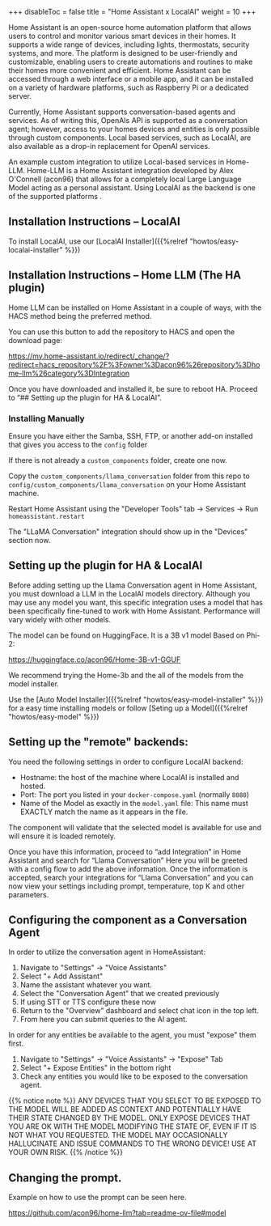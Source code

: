 
+++
disableToc = false
title = "Home Assistant x LocalAI"
weight = 10
+++

Home Assistant is an open-source home automation platform that allows users to control and monitor various smart devices in their homes. It supports a wide range of devices, including lights, thermostats, security systems, and more. The platform is designed  to be user-friendly and customizable, enabling users to create automations and routines to make their homes more convenient and efficient. Home Assistant can be accessed through a web interface or a mobile app, and it can be installed on a variety of hardware platforms, such as Raspberry Pi or a dedicated server.

Currently, Home Assistant supports conversation-based agents and services. As of writing this, OpenAIs API is supported as a conversation agent; however, access to your homes devices and entities is only possible through custom components. Local based services, such as LocalAI, are also available as a drop-in replacement for OpenAI services.

An example custom integration to utilize Local-based services in Home-LLM. Home-LLM is a Home Assistant integration developed by Alex O'Connell (acon96) that allows for a completely local Large Language Model acting as a personal assistant. Using LocalAI as the backend is one of the supported platforms .

## Installation Instructions – LocalAI

To install LocalAI, use our [LocalAI Installer]({{%relref "howtos/easy-localai-installer" %}})

## Installation Instructions – Home LLM (The HA plugin)

Home LLM can be installed on Home Assistant in a couple of ways, with the HACS method being the preferred method.

You can use this button to add the repository to HACS and open the download page:

https://my.home-assistant.io/redirect/_change/?redirect=hacs_repository%2F%3Fowner%3Dacon96%26repository%3Dhome-llm%26category%3DIntegration

Once you have downloaded and installed it, be sure to reboot HA. Proceed to “## Setting up the plugin for HA & LocalAI”.

### Installing Manually

Ensure you have either the Samba, SSH, FTP, or another add-on installed that gives you access to the `config` folder

If there is not already a `custom_components` folder, create one now.

Copy the `custom_components/llama_conversation` folder from this repo to `config/custom_components/llama_conversation` on your Home Assistant machine.

Restart Home Assistant using the "Developer Tools" tab -> Services -> Run `homeassistant.restart`

The "LLaMA Conversation" integration should show up in the "Devices" section now.

## Setting up the plugin for HA & LocalAI

Before adding setting up the Llama Conversation agent in Home Assistant, you must download a LLM in the LocalAI models directory. Although you may use any model you want, this specific integration uses a model that has been specifically fine-tuned to work with Home Assistant. Performance will vary widely with other models.

The model can be found on HuggingFace. It is a 3B v1 model Based on Phi-2:

https://huggingface.co/acon96/Home-3B-v1-GGUF

We recommend trying the Home-3b and the all of the models from the model installer. 

Use the [Auto Model Installer]({{%relref "howtos/easy-model-installer" %}}) for a easy time installing models or follow [Seting up a Model]({{%relref "howtos/easy-model" %}})

## Setting up the "remote" backends:

You need the following settings in order to configure LocalAI backend:

- Hostname: the host of the machine where LocalAI is installed and hosted.
- Port: The port you listed in your ``docker-compose.yaml`` (normally ``8080``)
- Name of the Model as exactly in the `model.yaml` file: This name must EXACTLY match the name as it appears in the file.

The component will validate that the selected model is available for use and will ensure it is loaded remotely.

Once you have this information, proceed to “add Integration” in Home Assistant and search for “Llama Conversation” Here you will be greeted with a config flow to add the above information. Once the information is accepted, search your integrations for “Llama Conversation” and you can now view your settings including prompt, temperature, top K and other parameters.

## Configuring the component as a Conversation Agent

In order to utilize the conversation agent in HomeAssistant:

1. Navigate to "Settings" -> "Voice Assistants"
2. Select "+ Add Assistant"
3. Name the assistant whatever you want.
4. Select the "Conversation Agent" that we created previously
5. If using STT or TTS configure these now
6. Return to the "Overview" dashboard and select chat icon in the top left.
7. From here you can submit queries to the AI agent.

In order for any entities be available to the agent, you must "expose" them first.

1. Navigate to "Settings" -> "Voice Assistants" -> "Expose" Tab
2. Select "+ Expose Entities" in the bottom right
3. Check any entities you would like to be exposed to the conversation agent.

{{% notice note %}}
ANY DEVICES THAT YOU SELECT TO BE EXPOSED TO THE MODEL WILL BE ADDED AS CONTEXT AND POTENTIALLY HAVE THEIR STATE CHANGED BY THE MODEL. ONLY EXPOSE DEVICES THAT YOU ARE OK WITH THE MODEL MODIFYING THE STATE OF, EVEN IF IT IS NOT WHAT YOU REQUESTED. THE MODEL MAY OCCASIONALLY HALLUCINATE AND ISSUE COMMANDS TO THE WRONG DEVICE! USE AT YOUR OWN RISK.
{{% /notice %}}

## Changing the prompt.

Example on how to use the prompt can be seen here.

https://github.com/acon96/home-llm?tab=readme-ov-file#model
